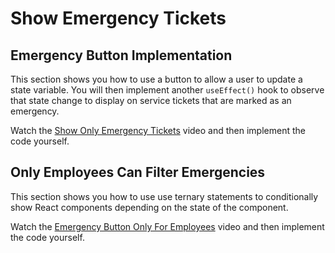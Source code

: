 # Show Emergency Tickets

## Emergency Button Implementation

This section shows you how to use a button to allow a user to update a state variable. You will then implement another `useEffect()` hook to observe that state change to display on service tickets that are marked as an emergency.

Watch the [Show Only Emergency Tickets](https://watch.screencastify.com/v/NYREp42EGNkq8knMeZAY) video and then implement the code yourself.

## Only Employees Can Filter Emergencies

This section shows you how to use use ternary statements to conditionally show React components depending on the state of the component.

Watch the [Emergency Button Only For Employees](https://watch.screencastify.com/v/2Z8UeVBNWGTdxja23Un1) video and then implement the code yourself.
